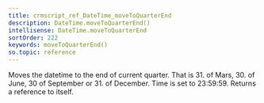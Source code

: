 ```yaml
---
title: crmscript_ref_DateTime_moveToQuarterEnd
description: DateTime.moveToQuarterEnd()
intellisense: DateTime.moveToQuarterEnd
sortOrder: 222
keywords: moveToQuarterEnd()
so.topic: reference
---
```


Moves the datetime to the end of current quarter. That is 31. of Mars, 30. of June, 30 of September or 31. of December. Time is set to 23:59:59. Returns a reference to itself.


